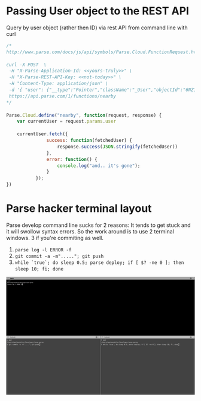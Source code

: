# Passing User object to the REST API

Query by user object (rather then ID) via rest API from command line with curl

```javascript
/*
http://www.parse.com/docs/js/api/symbols/Parse.Cloud.FunctionRequest.html

curl -X POST  \
 -H "X-Parse-Application-Id: <<yours-truly>>" \
 -H "X-Parse-REST-API-Key: <<not-today>>" \
 -H "Content-Type: application/json" \
 -d '{ "user": {"__type":"Pointer","className":"_User","objectId":"6NZ1q2uTyG"} }' \
 https://api.parse.com/1/functions/nearby
*/ 

Parse.Cloud.define("nearby", function(request, response) {
	var currentUser = request.params.user

	currentUser.fetch({
	           success: function(fetchedUser) {
				   response.success(JSON.stringify(fetchedUser))
	           },
	           error: function() {
	               console.log("and.. it's gone");
	           }
	       });
})
```

# Parse hacker terminal layout

Parse develop command line sucks for 2 reasons: It tends to get stuck and it will swollow syntax errors. So the work around is to use 2 terminal windows. 3 if you're commiting as well.

 1. ```parse log -l ERROR -f```
 1. ```git commit -a -m"....."; git push```
 1. ```while `true`; do sleep 0.5; parse deploy; if [ $? -ne 0 ]; then sleep 10; fi; done```

![parse.com iTerm setup](https://raw.githubusercontent.com/maximveksler/null/master/parse.com/iTerm.png)
